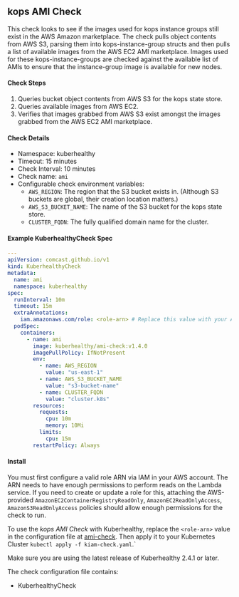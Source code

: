 ## kops AMI Check

This check looks to see if the images used for kops instance groups still exist in the AWS Amazon marketplace. The check
pulls object contents from AWS S3, parsing them into kops-instance-group structs and then pulls a list of available
images from the AWS EC2 AMI marketplace. Images used for these kops-instance-groups are checked against the available
list of AMIs to ensure that the instance-group image is available for new nodes.

#### Check Steps

1.  Queries bucket object contents from AWS S3 for the kops state store.
2.  Queries available images from AWS EC2.
3.  Verifies that images grabbed from AWS S3 exist amongst the images grabbed from the AWS EC2 AMI marketplace.

#### Check Details

- Namespace: kuberhealthy
- Timeout: 15 minutes
- Check Interval: 10 minutes
- Check name: `ami`
- Configurable check environment variables:
  - `AWS_REGION`: The region that the S3 bucket exists in. (Although S3 buckets are global, their creation location matters.)
  - `AWS_S3_BUCKET_NAME`: The name of the S3 bucket for the kops state store.
  - `CLUSTER_FQDN`: The fully qualified domain name for the cluster.

#### Example KuberhealthyCheck Spec

```yaml
---
apiVersion: comcast.github.io/v1
kind: KuberhealthyCheck
metadata:
  name: ami
  namespace: kuberhealthy
spec:
  runInterval: 10m
  timeout: 15m
  extraAnnotations:
    iam.amazonaws.com/role: <role-arn> # Replace this value with your ARN
  podSpec:
    containers:
      - name: ami
        image: kuberhealthy/ami-check:v1.4.0
        imagePullPolicy: IfNotPresent
        env:
          - name: AWS_REGION
            value: "us-east-1"
          - name: AWS_S3_BUCKET_NAME
            value: "s3-bucket-name"
          - name: CLUSTER_FQDN
            value: "cluster.k8s"
        resources:
          requests:
            cpu: 10m
            memory: 10Mi
          limits:
            cpu: 15m
        restartPolicy: Always
```

#### Install

You must first configure a valid role ARN via IAM in your AWS account. The ARN needs to have enough permissions to perform reads on the Lambda service. If you need to create or update a role for this, attaching the AWS-provided `AmazonEC2ContainerRegistryReadOnly`, `AmazonEC2ReadOnlyAccess`, `AmazonS3ReadOnlyAccess` policies should allow enough permissions for the check to run.

To use the _kops AMI Check_ with Kuberhealthy, replace the `<role-arn>` value in the configuration file at [ami-check](ami-check.yaml). Then apply it to your Kubernetes Cluster `kubectl apply -f kiam-check.yaml`.`

Make sure you are using the latest release of Kuberhealthy 2.4.1 or later.

The check configuration file contains:

- KuberhealthyCheck
